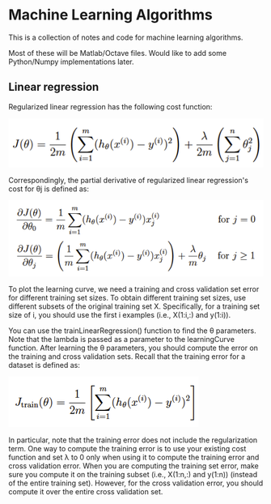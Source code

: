 # Machine Learning Algorithms

This is a collection of notes and code for machine learning algorithms.

Most of these will be Matlab/Octave files. Would like to add some Python/Numpy implementations later.



## Linear regression

Regularized linear regression has the following cost function:

![regularized linear regression cost function](images/regularized-linear-regression-cost-function.png)


Correspondingly, the partial derivative of regularized linear regression's cost for θj is defined as:

![Regularized linear regression gradient](images/regularized-linear-regression-gradient.png)


To plot the learning curve, we need a training and cross validation set
error for different training set sizes. To obtain different training set sizes,
use different subsets of the original training set X. Specifically, for
a training set size of i, you should use the first i examples (i.e., X(1:i,:)
and y(1:i)).

You can use the trainLinearRegression() function to find the θ parameters. Note
that the lambda is passed as a parameter to the learningCurve function.
After learning the θ parameters, you should compute the error on the training
and cross validation sets. Recall that the training error for a dataset is
defined as:

![Calculating training error](images/calculating-training-error.png)

In particular, note that the training error does not include the regularization
term. One way to compute the training error is to use your existing
cost function and set λ to 0 only when using it to compute the training error
and cross validation error. When you are computing the training set error,
make sure you compute it on the training subset (i.e., X(1:n,:) and y(1:n))
(instead of the entire training set). However, for the cross validation error,
you should compute it over the entire cross validation set.